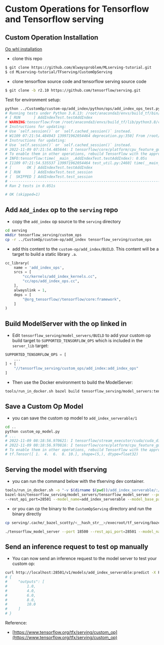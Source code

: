 # Custom Operations for Tensorflow and Tensorflow serving

## Custom Operation Installation

[Op whl installation](../CustomOp/README.md)

- clone this repo

```bash
$ git clone https://github.com/Alwaysproblem/MLserving-tutorial.git
$ cd MLserving-tutorial/TFserving/CustomOpServing
```

- clone tensorflow source code and tensorflow serving source code

```bash
$ git clone -b r2.10 https://github.com/tensorflow/serving.git
```

Test for environment setup:

```bash
python ../CustomOp/custom-op/add_index/python/ops/add_index_ops_test.py
# Running tests under Python 3.8.13: /root/anaconda3/envs/build_tf/bin/python
# [ RUN      ] AddIndexTest.testAddIndex
# WARNING:tensorflow:From /root/anaconda3/envs/build_tf/lib/python3.8/contextlib.py:83: TensorFlowTestCase.test_session (from tensorflow.python.framework.test_util) is deprecated and will be removed in a future version.
# Instructions for updating:
# Use `self.session()` or `self.cached_session()` instead.
# W1109 07:21:54.484943 139971962054464 deprecation.py:350] From /root/anaconda3/envs/build_tf/lib/python3.8/contextlib.py:83: TensorFlowTestCase.test_session (from tensorflow.python.framework.test_util) is deprecated and will be removed in a future version.
# Instructions for updating:
# Use `self.session()` or `self.cached_session()` instead.
# 2022-11-09 07:21:54.485644: I tensorflow/core/platform/cpu_feature_guard.cc:193] This TensorFlow binary is optimized with oneAPI Deep Neural Network Library (oneDNN) to use the following CPU instructions in performance-critical operations:  AVX2 FMA
# To enable them in other operations, rebuild TensorFlow with the appropriate compiler flags.
# INFO:tensorflow:time(__main__.AddIndexTest.testAddIndex): 0.05s
# I1109 07:21:54.535537 139971962054464 test_util.py:2460] time(__main__.AddIndexTest.testAddIndex): 0.05s
# [       OK ] AddIndexTest.testAddIndex
# [ RUN      ] AddIndexTest.test_session
# [  SKIPPED ] AddIndexTest.test_session
# ----------------------------------------------------------------------
# Ran 2 tests in 0.051s

# OK (skipped=1)
```

## Add `Add_index` op to the `serving` repo

- copy the `add_index` op source to the `serving` directory

```bash
cd serving
mkdir tensorflow_serving/custom_ops
cp -r ../CustomOp/custom-op/add_index tensorflow_serving/custom_ops
```

- add this content to the `custom-op/add_index/BUILD`.
This content will be a target to build a static library `.a`.

```python
cc_library(
    name = 'add_index_ops',
    srcs = [
        "cc/kernels/add_index_kernels.cc",
        "cc/ops/add_index_ops.cc",
    ],
    alwayslink = 1,
    deps = [
        "@org_tensorflow//tensorflow/core:framework",
    ]
)
```

## Build ModelServer with the op linked in

- Edit `tensorflow_serving/model_servers/BUILD` to add your custom op build target to `SUPPORTED_TENSORFLOW_OPS` which is included in the `server_lib` target:

```python
SUPPORTED_TENSORFLOW_OPS = [
    ...
] + [
    "//tensorflow_serving/custom_ops/add_index:add_index_ops"
]
```

- Then use the Docker environment to build the ModelServer:


```bash
tools/run_in_docker.sh bazel build tensorflow_serving/model_servers:tensorflow_model_server
```

## Save a Custom Op Model

- you can save the custom op model to `add_index_serverable/1`

```bash
cd ..
python custom_op_model.py
# ...
# 2022-11-09 08:18:56.970621: I tensorflow/stream_executor/cuda/cuda_diagnostics.cc:156] kernel driver does not appear to be running on this host (sgjur-pod006-2): /proc/driver/nvidia/version does not exist
# 2022-11-09 08:18:56.970816: I tensorflow/core/platform/cpu_feature_guard.cc:193] This TensorFlow binary is optimized with oneAPI Deep Neural Network Library (oneDNN) to use the following CPU instructions in performance-critical operations:  AVX2 FMA
# To enable them in other operations, rebuild TensorFlow with the appropriate compiler flags.
# tf.Tensor([ 1.  4.  6.  8. 10.], shape=(5,), dtype=float32)
```

## Serving the model with tfserving

- you can run the command below with the tfserving dev container.

```bash
tools/run_in_docker.sh -o "-v $(dirname $(pwd))/add_index_serverable/:/models/add_index_serverable/" \
bazel-bin/tensorflow_serving/model_servers/tensorflow_model_server --port=18500 \
--rest_api_port=28501 --model_name=add_index_serverable --model_base_path=/models/add_index_serverable
```

- or you can cp the binary to the `CustomOpServing` directory and run the binary directly

```bash
cp serving/.cache/_bazel_scotty/<__hash_str__>/execroot/tf_serving/bazel-out/k8-opt/bin/tensorflow_serving/model_servers/tensorflow_model_server ./

./tensorflow_model_server --port 18500 --rest_api_port=28501 --model_name=add_index_serverable --model_base_path=`pwd`/add_index_serverable
```

## Send an inference request to test op manually

- You can now send an inference request to the model server to test your custom op:

```bash
curl http://localhost:28501/v1/models/add_index_serverable:predict -X POST -d '{"inputs": [1,3,4,5,6]}'
# {
#     "outputs": [
#         1.0,
#         4.0,
#         6.0,
#         8.0,
#         10.0
#     ]
# }
```

Reference:

- [https://www.tensorflow.org/tfx/serving/custom_op](https://www.tensorflow.org/tfx/serving/custom_op)

